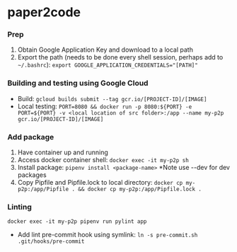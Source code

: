 # paper2code

### Prep
1. Obtain Google Application Key and download to a local path
2. Export the path (needs to be done every shell session, perhaps add to `~/.bashrc`): `export GOOGLE_APPLICATION_CREDENTIALS="[PATH]"`

### Building and testing using Google Cloud
- Build: `gcloud builds submit --tag gcr.io/[PROJECT-ID]/[IMAGE]`
- Local testing: `PORT=8080 && docker run -p 8080:${PORT} -e PORT=${PORT} -v <local location of src folder>:/app --name my-p2p gcr.io/[PROJECT-ID]/[IMAGE]`

### Add package
1. Have container up and running
2. Access docker container shell: `docker exec -it my-p2p sh`
3. Install package: `pipenv install <package-name>` *Note use --dev for dev packages
4. Copy Pipfile and Pipfile.lock to local directory: `docker cp my-p2p:/app/Pipfile . && docker cp my-p2p:/app/Pipfile.lock .`

### Linting
`docker exec -it my-p2p pipenv run pylint app`
- Add lint pre-commit hook using symlink: `ln -s pre-commit.sh .git/hooks/pre-commit`